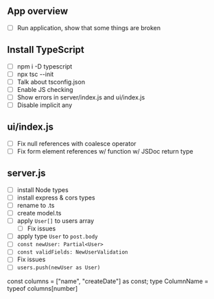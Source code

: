 ## App overview
- [ ] Run application, show that some things are broken
## Install TypeScript
- [ ] npm i -D typescript
- [ ] npx tsc --init
- [ ] Talk about tsconfig.json
- [ ] Enable JS checking
- [ ] Show errors in server/index.js and ui/index.js
- [ ] Disable implicit any
## ui/index.js
- [ ] Fix null references with coalesce operator
- [ ] Fix form element references w/ function w/ JSDoc return type
## server.js
- [ ] install Node types
- [ ] install express & cors types
- [ ] rename to .ts
- [ ] create model.ts
- [ ] apply `User[]` to users array
  - [ ] Fix issues
- [ ] apply type `User` to `post.body`
- [ ] `const newUser: Partial<User>`
- [ ] `const validFields: NewUserValidation`
- [ ] Fix issues
- [ ] `users.push(newUser as User)`

const columns = ["name", "createDate"] as const;
type ColumnName = typeof columns[number]
